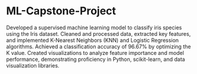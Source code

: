 # ML-Capstone-Project
Developed a supervised machine learning model to classify iris species using the Iris dataset. Cleaned and processed data, extracted key features, and implemented K-Nearest Neighbors (KNN) and Logistic Regression algorithms. Achieved a classification accuracy of 96.67% by optimizing the K value. Created visualizations to analyze feature importance and model performance, demonstrating proficiency in Python, scikit-learn, and data visualization libraries.
